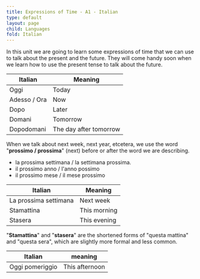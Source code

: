 ```yaml
---
title: Expressions of Time - A1 - Italian
type: default
layout: page
child: Languages
fold: Italian
---
```


In this unit we are going to learn some expressions of time that we can use to
talk about the present and the future. They will come handy soon when we learn
how to use the present tense to talk about the future.

| Italian | Meaning |
| ------- | ------- |
| Oggi | Today |
| Adesso / Ora | Now |
| Dopo | Later |
| Domani | Tomorrow |
| Dopodomani | The day after tomorrow |

When we talk about next week, next year, etcetera, we use the word "**prossimo /
prossima**" (next) before or after the word we are describing.

- la prossima settimana / la settimana prossima.
- il prossimo anno / l'anno possimo
- il prossimo mese / il mese prossimo

| Italian | Meaning |
| ------- | ------- |
| La prossima settimana | Next week |
| Stamattina | This morning |
| Stasera | This evening |

"**Stamattina**" and "**stasera**" are the shortened forms of "questa mattina"
and "questa sera", which are slightly more formal and less common.

| Italian | meaning |
| ------- | ------- |
| Oggi pomeriggio | This afternoon |
